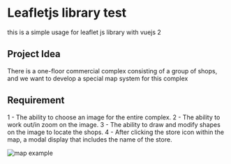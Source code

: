 # Leafletjs library test

this is a simple usage for leaflet js library with vuejs 2

## Project Idea
There is a one-floor commercial complex consisting of a group of shops, and we want to develop a special map system for this complex

## Requirement

1 - The ability to choose an image for the entire complex.
2 - The ability to work out/in zoom on the image.
3 - The ability to draw and modify shapes on the image to locate the shops.
4 - After clicking the store icon within the map, a modal display that includes the name of the store.

![map example](http://imageupload.mhacd.com/uploads/075114leaf-let-project-map-example.png)